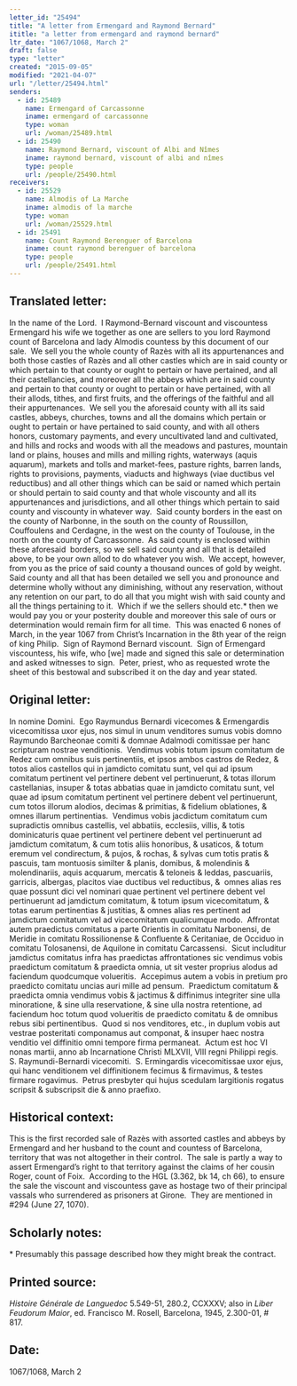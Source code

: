 ```yaml
---
letter_id: "25494"
title: "A letter from Ermengard and Raymond Bernard"
ititle: "a letter from ermengard and raymond bernard"
ltr_date: "1067/1068, March 2"
draft: false
type: "letter"
created: "2015-09-05"
modified: "2021-04-07"
url: "/letter/25494.html"
senders:
  - id: 25489
    name: Ermengard of Carcassonne
    iname: ermengard of carcassonne
    type: woman
    url: /woman/25489.html
  - id: 25490
    name: Raymond Bernard, viscount of Albi and Nîmes 
    iname: raymond bernard, viscount of albi and nîmes 
    type: people
    url: /people/25490.html
receivers:
  - id: 25529
    name: Almodis of La Marche
    iname: almodis of la marche
    type: woman
    url: /woman/25529.html
  - id: 25491
    name: Count Raymond Berenguer of Barcelona
    iname: count raymond berenguer of barcelona
    type: people
    url: /people/25491.html
---
```

<h2> Translated letter:</h2><p>In the name of the Lord.&nbsp; I Raymond-Bernard viscount and viscountess Ermengard his wife we together as one are sellers to you lord Raymond count of Barcelona and lady Almodis countess by this document of our sale.&nbsp; We sell you the whole county of Razès with all its appurtenances and both those castles of Razès and all other castles which are in said county or which pertain to that county or ought to pertain or have pertained, and all their castellancies, and moreover all the abbeys which are in said county and pertain to that county or ought to pertain or have pertained, with all their allods, tithes, and first fruits, and the offerings of the faithful and all their appurtenances.&nbsp; We sell you the aforesaid county with all its said castles, abbeys, churches, towns and all the domains which pertain or ought to pertain or have pertained to said county, and with all others honors, customary payments, and every uncultivated land and cultivated, and hills and rocks and woods with all the meadows and pastures, mountain land or plains, houses and mills and milling rights, waterways (aquis aquarum), markets and tolls and market-fees, pasture rights, barren lands, rights to provisions, payments, viaducts and highways (viae ductibus vel reductibus) and all other things which can be said or named which pertain or should pertain to said county and that whole viscounty and all its appurtenances and jurisdictions, and all other things which pertain to said county and viscounty in whatever way.&nbsp; Said county borders in the east on the county of Narbonne, in the south on the county of Roussillon, Couffoulens and Cerdagne, in the west on the county of Toulouse, in the north on the county of Carcassonne.&nbsp; As said county is enclosed within these aforesaid&nbsp; borders, so we sell said county and all that is detailed above, to be your own allod to do whatever you wish.&nbsp; We accept, however, from you as the price of said county a thousand ounces of gold by weight.&nbsp; Said county and all that has been detailed we sell you and pronounce and determine wholly without any diminishing, without any reservation, without any retention on our part, to do all that you might wish with said county and all the things pertaining to it.&nbsp; Which if we the sellers should etc.* then we would pay you or your posterity double and moreover this sale of ours or determination would remain firm for all time.&nbsp; This was enacted 6 nones of March, in the year 1067 from Christ’s Incarnation in the 8th year of the reign of king Philip.&nbsp; Sign of Raymond Bernard viscount.&nbsp; Sign of Ermengard viscountess, his wife, who [we] made and signed this sale or determination and asked witnesses to sign.&nbsp; Peter, priest, who as requested wrote the sheet of this bestowal and subscribed it on the day and year stated.&nbsp;</p><h2 class="mt-4"> Original letter:</h2><p>In nomine Domini. &nbsp;Ego Raymundus Bernardi vicecomes &amp; Ermengardis vicecomitissa uxor ejus, nos simul in unum venditores sumus vobis domno Raymundo Barcheonae comiti &amp; domnae Adalmodi comitissae per hanc scripturam nostrae venditionis.&nbsp; Vendimus vobis totum ipsum comitatum de Redez cum omnibus suis pertinentiis, et ipsos ambos castros de Redez, &amp; totos alios castellos qui in jamdicto comitatu sunt, vel qui ad ipsum comitatum pertinent vel pertinere debent vel pertinuerunt, &amp; totas illorum castellanias, insuper &amp; totas abbatias quae in jamdicto comitatu sunt, vel quae ad ipsum comitatum pertinent vel pertinere debent vel pertinuerunt, cum totos illorum alodios, decimas &amp; primitias, &amp; fidelium oblationes, &amp; omnes illarum pertinentias.&nbsp; Vendimus vobis jacdictum comitatum cum supradictis omnibus castellis, vel abbatiis, ecclesiis, villis, &amp; totis dominicaturis quae pertinent vel pertinere debent vel pertinuerunt ad jamdictum comitatum, &amp; cum totis aliis honoribus, &amp; usaticos, &amp; totum eremum vel condirectum, &amp; pujos, &amp; rochas, &amp; sylvas cum totis pratis &amp; pascuis, tam montuosis similter &amp; planis, domibus, &amp; molendinis &amp; molendinariis, aquis acquarum, mercatis &amp; teloneis &amp; leddas, pascuariis, garricis, albergas, placitos viae ductibus vel reductibus, &amp;&nbsp; omnes alias res quae possunt dici vel nominari quae pertinent vel pertinere debent vel pertinuerunt ad jamdictum comitatum, &amp; totum ipsum vicecomitatum, &amp; totas earum pertinentias &amp; justitias, &amp; omnes alias res pertinent ad jamdictum comitatum vel ad vicecomitatum qualicumque modo.&nbsp; Affrontat autem praedictus comitatus a parte Orientis in comitatu Narbonensi, de Meridie in comitatu Rossilionense &amp; Confluente &amp; Ceritaniae, de Occiduo in comitatu Tolosanensi, de Aquilone in comitatu Carcassensi.&nbsp; Sicut includitur jamdictus comitatus infra has praedictas affrontationes sic vendimus vobis praedictum comitatum &amp; praedicta omnia, ut sit vester proprius alodus ad faciendum quodcumque volueritis.&nbsp; Accepimus autem a vobis in pretium pro praedicto comitatu uncias auri mille ad pensum.&nbsp; Praedictum comitatum &amp; praedicta omnia vendimus vobis &amp; jactimus &amp; diffinimus integriter sine ulla minoratione, &amp; sine ulla reservatione, &amp; sine ulla nostra retentione, ad faciendum hoc totum quod volueritis de praedicto comitatu &amp; de omnibus rebus sibi pertinentibus. &nbsp;Quod si nos venditores, etc., in duplum vobis aut vestrae posteritati componamus aut componat, &amp; insuper haec nostra venditio vel diffinitio omni tempore firma permaneat.&nbsp; Actum est hoc VI nonas martii, anno ab Incarnatione Christi MLXVII, VIII regni Philippi regis.&nbsp; S. Raymundi-Bernardi vicecomiti.&nbsp; S. Ermingardis vicecomitissae uxor ejus, qui hanc venditionem vel diffinitionem fecimus &amp; firmavimus, &amp; testes firmare rogavimus.&nbsp; Petrus presbyter qui hujus scedulam largitionis rogatus scripsit &amp; subscripsit die &amp; anno praefixo.</p><h2 class="mt-4"> Historical context:</h2><p>This is the first recorded sale of Razès with assorted castles and abbeys by Ermengard and her husband to the count and countess of Barcelona, territory that was not altogether in their control.&nbsp; The sale is partly a way to assert Ermengard’s right to that territory against the claims of her cousin Roger, count of Foix.&nbsp; According to the HGL (3.362, bk 14, ch 66), to ensure the sale the viscount and viscountess gave as hostage two of their principal vassals who surrendered as prisoners at Girone.&nbsp; They are mentioned in #294 (June 27, 1070).&nbsp;</p><h2 class="mt-4"> Scholarly notes:</h2><p>*&nbsp;Presumably this passage described how they might break the contract.&nbsp;&nbsp;</p><h2 class="mt-4"> Printed source:</h2><p><i>Histoire Générale de Languedoc</i> 5.549-51, 280.2, CCXXXV; also in <i>Liber Feudorum Maior</i>, ed. Francisco M. Rosell, Barcelona, 1945, 2.300-01, # 817.&nbsp;&nbsp;</p><h2 class="mt-4"> Date:</h2>1067/1068, March 2